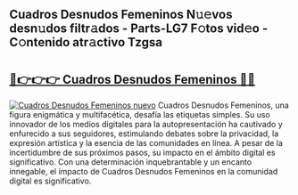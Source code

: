 ## Cuadros Desnudos Femeninos N𝚞𝚎vos desn𝚞dos filtr𝚊dos - Parts-LG7 F𝚘tos vid𝚎o - C𝚘ntenido atr𝚊ctivo Tzgsa

# <h2><a href="http://mb4a8c.tromn.icu/?c=Cuadros+Desnudos+Femeninos">🔗👉👉👉 Cuadros Desnudos Femeninos 🔗🔗</a></h2>

[![Cuadros Desnudos Femeninos nuevo](https://i.imgur.com/pEAQMta.gif)](http://mb4a8c.tromn.icu/?c=Cuadros+Desnudos+Femeninos)
Cuadros Desnudos Femeninos, una figura enigmática y multifacética, desafía las etiquetas simples. Su uso innovador de los medios digitales para la autopresentación ha cautivado y enfurecido a sus seguidores, estimulando debates sobre la privacidad, la expresión artística y la esencia de las comunidades en línea. A pesar de la incertidumbre de sus próximos pasos, su impacto en el ámbito digital es significativo. Con una determinación inquebrantable y un encanto innegable, el impacto de Cuadros Desnudos Femeninos en la comunidad digital es significativo.

